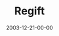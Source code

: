 ---
layout: message
category: message
series: "The Not So Big Christmas"
title: "Regift"
date: 2003-12-21-00-00
message_id: 192
audio: "http://s3.amazonaws.com/crossroads-media/messages/audio/TNSBC_03_12-21-03_Regift.mp3"
audio-duration: "38:50"
tag: 
 - christmas
 - materialism
 - consumerism
 - generosity
 - consumer
 - choices
 - tome
explicit: false
---